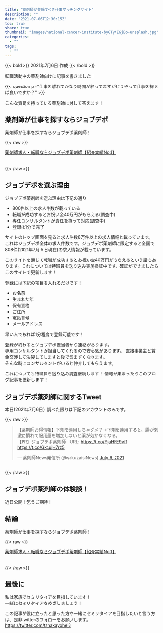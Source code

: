 ```yaml
---
title: "薬剤師が登録すべき仕事マッチングサイト"
description: ""
date: "2021-07-06T12:30:15Z"
toc: true
share: true
thumbnail: "images/national-cancer-institute-byGTytEGjBo-unsplash.jpg"
categories:
  - ""
tags:
  - ""
---
```


{{< bold >}}
2021年7月6日 作成
{{< /bold >}}

転職活動中の薬剤師向けに記事を書きました！

<!--more-->

{{< question p="仕事を離れてかなり時間が経ってますがどうやって仕事を探せば良いですか？" >}}

こんな質問を持っている薬剤師に対して答えます！

## 薬剤師が仕事を探すならジョブデポ

薬剤師が仕事を探すならジョブデポ薬剤師！

{{< raw >}}
<div class="btn-3">
<a href="https://h.accesstrade.net/sp/cc?rk=0100h45y00lhxt" rel="nofollow" referrerpolicy="no-referrer-when-downgrade">薬剤師求人・転職ならジョブデポ薬剤師【紹介実績No.1】<img src="https://h.accesstrade.net/sp/rr?rk=0100h45y00lhxt" width="1" height="1" border="0" alt="" /></a>
</div>
<br />
<br />
{{< /raw >}}
         
## ジョブデポを選ぶ理由

ジョブデポ薬剤師を選ぶ理由は下記の通り
- 800件以上の求人件数が載っている
- 転職が成功するとお祝い金40万円がもらえる(調査中)
- 専任コンサルタントが責任を持って対応(調査中)
- 登録は1分で完了

サイトのトップ画面を見ると求人件数8万件以上の求人情報と載っています。  
これはジョブデポ全体の求人件数です。ジョブデポ薬剤師に限定すると全国で808件(2021年7月６日現在)の求人情報が載っています。  

このサイトを通じて転職が成功するとお祝い金40万円がもらえるという話もあります。これについては特班員を送り込み実施検証中です。確証ができましたらこのサイトで更新します！  

登録には下記の項目を入れるだけです！
- お名前
- 生まれた年
- 保有資格
- ご住所
- 電話番号
- メールアドレス

早い人であれば1分程度で登録可能です！  

登録が終わるとジョブデポ担当者から連絡があります。  
専用コンサルタントが担当してくれるので安心感があります。 
直接事業主と賃金交渉して決裂してしますと後で気まずくなります。  
そんな時にコンサルタントがいると仲介してもらえます。  

これについても特班員を送り込み調査継続します！
情報が集まったらこのブログ記事を更新します！
  
## ジョブデポ薬剤師に関するTweet

本日(2021年7月6日）調べた限りは下記のアカウントのみです。

{{< raw >}}
<blockquote class="twitter-tweet"><p lang="ja" dir="ltr">【薬剤師お得情報】下剤を連用しちゃダメ？→下剤を連用すると、腸が刺激に慣れて服用量を増加しないと薬が効かなくなる。<br>【PR】ジョブデポ薬剤師　URL: <a href="https://t.co/YjaHFE9vff">https://t.co/YjaHFE9vff</a>　 <a href="https://t.co/GkcujH7rz5">https://t.co/GkcujH7rz5</a></p>&mdash; 薬剤師News発信所 (@yakuzaisiNews) <a href="https://twitter.com/yakuzaisiNews/status/1412394137110777856?ref_src=twsrc%5Etfw">July 6, 2021</a></blockquote> <script async src="https://platform.twitter.com/widgets.js" charset="utf-8"></script>
<br />
{{< /raw >}}

## ジョブデポ薬剤師の体験談！

近日公開！乞うご期待！

## 結論

薬剤師が仕事を探すならジョブデポ薬剤師！

{{< raw >}}
<div class="btn-3">
<a href="https://h.accesstrade.net/sp/cc?rk=0100h45y00lhxt" rel="nofollow" referrerpolicy="no-referrer-when-downgrade">薬剤師求人・転職ならジョブデポ薬剤師【紹介実績No.1】<img src="https://h.accesstrade.net/sp/rr?rk=0100h45y00lhxt" width="1" height="1" border="0" alt="" /></a>
</div>
<br />
<br />
{{< /raw >}}

## 最後に

私は家族でセミリタイアを目指しています！  
一緒にセミリタイアをめざしましょう！

この記事が役に立ったと思った方や一緒にセミリタイアを目指したいと言う方は、是非twitterのフォローをお願いします。  
https://twitter.com/tanakayohei3







